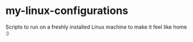 # my-linux-configurations
Scripts to run on a freshly installed Linux machine to make it feel like home :)
